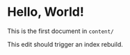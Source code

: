 # Hello, World!

This is the first document in `content/`

This edit should trigger an index rebuild.
